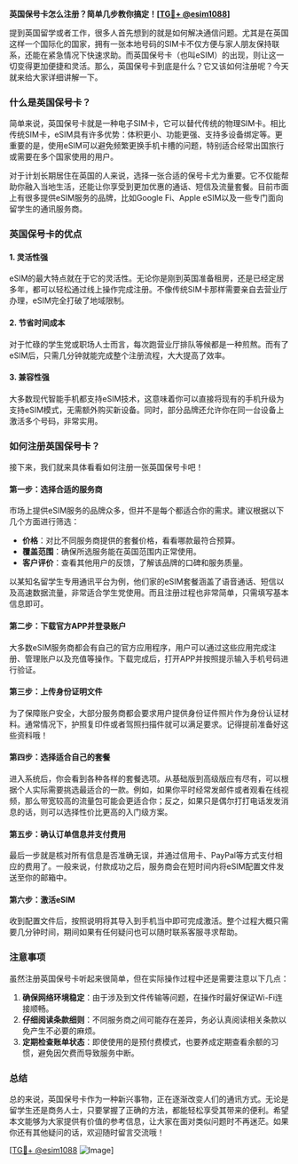 **英国保号卡怎么注册？简单几步教你搞定！[[TG💪+ @esim1088](https://t.me/s/esim1088)]**

提到英国留学或者工作，很多人首先想到的就是如何解决通信问题。尤其是在英国这样一个国际化的国家，拥有一张本地号码的SIM卡不仅方便与家人朋友保持联系，还能在紧急情况下快速求助。而英国保号卡（也叫eSIM）的出现，则让这一切变得更加便捷和灵活。那么，英国保号卡到底是什么？它又该如何注册呢？今天就来给大家详细讲解一下。

### 什么是英国保号卡？

简单来说，英国保号卡就是一种电子SIM卡，它可以替代传统的物理SIM卡。相比传统SIM卡，eSIM具有许多优势：体积更小、功能更强、支持多设备绑定等。更重要的是，使用eSIM可以避免频繁更换手机卡槽的问题，特别适合经常出国旅行或需要在多个国家使用的用户。

对于计划长期居住在英国的人来说，选择一张合适的保号卡尤为重要。它不仅能帮助你融入当地生活，还能让你享受到更加优惠的通话、短信及流量套餐。目前市面上有很多提供eSIM服务的品牌，比如Google Fi、Apple eSIM以及一些专门面向留学生的通讯服务商。

### 英国保号卡的优点

#### 1. **灵活性强**
   eSIM的最大特点就在于它的灵活性。无论你是刚到英国准备租房，还是已经定居多年，都可以轻松通过线上操作完成注册。不像传统SIM卡那样需要亲自去营业厅办理，eSIM完全打破了地域限制。

#### 2. **节省时间成本**
   对于忙碌的学生党或职场人士而言，每次跑营业厅排队等候都是一种煎熬。而有了eSIM后，只需几分钟就能完成整个注册流程，大大提高了效率。

#### 3. **兼容性强**
   大多数现代智能手机都支持eSIM技术，这意味着你可以直接将现有的手机升级为支持eSIM模式，无需额外购买新设备。同时，部分品牌还允许你在同一台设备上激活多个号码，非常实用。

### 如何注册英国保号卡？

接下来，我们就来具体看看如何注册一张英国保号卡吧！

#### 第一步：选择合适的服务商
市场上提供eSIM服务的品牌众多，但并不是每个都适合你的需求。建议根据以下几个方面进行筛选：
- **价格**：对比不同服务商提供的套餐价格，看看哪款最符合预算。
- **覆盖范围**：确保所选服务能在英国范围内正常使用。
- **客户评价**：查看其他用户的反馈，了解该品牌的口碑和服务质量。

以某知名留学生专用通讯平台为例，他们家的eSIM套餐涵盖了语音通话、短信以及高速数据流量，非常适合学生党使用。而且注册过程也非常简单，只需填写基本信息即可。

#### 第二步：下载官方APP并登录账户
大多数eSIM服务商都会有自己的官方应用程序，用户可以通过这些应用完成注册、管理账户以及充值等操作。下载完成后，打开APP并按照提示输入手机号码进行验证。

#### 第三步：上传身份证明文件
为了保障账户安全，大部分服务商都会要求用户提供身份证件照片作为身份认证材料。通常情况下，护照复印件或者驾照扫描件就可以满足要求。记得提前准备好这些资料哦！

#### 第四步：选择适合自己的套餐
进入系统后，你会看到各种各样的套餐选项。从基础版到高级版应有尽有，可以根据个人实际需要挑选最适合的一款。例如，如果你平时经常发邮件或者观看在线视频，那么带宽较高的流量包可能会更适合你；反之，如果只是偶尔打打电话发发消息的话，则可以选择性价比更高的入门级方案。

#### 第五步：确认订单信息并支付费用
最后一步就是核对所有信息是否准确无误，并通过信用卡、PayPal等方式支付相应的费用了。一般来说，付款成功之后，服务商会在短时间内将eSIM配置文件发送至你的邮箱中。

#### 第六步：激活eSIM
收到配置文件后，按照说明将其导入到手机当中即可完成激活。整个过程大概只需要几分钟时间，期间如果有任何疑问也可以随时联系客服寻求帮助。

### 注意事项

虽然注册英国保号卡听起来很简单，但在实际操作过程中还是需要注意以下几点：

1. **确保网络环境稳定**：由于涉及到文件传输等问题，在操作时最好保证Wi-Fi连接顺畅。
2. **仔细阅读条款细则**：不同服务商之间可能存在差异，务必认真阅读相关条款以免产生不必要的麻烦。
3. **定期检查账单状态**：即使使用的是预付费模式，也要养成定期查看余额的习惯，避免因欠费而导致服务中断。

### 总结

总的来说，英国保号卡作为一种新兴事物，正在逐渐改变人们的通讯方式。无论是留学生还是商务人士，只要掌握了正确的方法，都能轻松享受其带来的便利。希望本文能够为大家提供有价值的参考信息，让大家在面对类似问题时不再迷茫。如果你还有其他疑问的话，欢迎随时留言交流哦！

[[TG💪+ @esim1088](https://t.me/s/esim1088) ![Image](https://i.postimg.cc/4NQfJmqS/Snipaste-2025-05-13-00-14-12.png)]